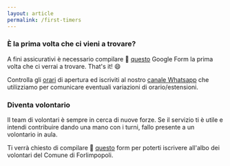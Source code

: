 ```yaml
---
layout: article
permalink: /first-timers
---
```

### È la prima volta che ci vieni a trovare?

A fini assicurativi è necessario compilare 📝 [questo](https://forms.gle/TEyhsGH37YgKuv7g8) Google Form la prima volta che ci verrai a trovare. That's it! 😄

Controlla gli [orari](timetable.md) di apertura ed iscriviti al nostro [canale Whatsapp](https://whatsapp.com/channel/0029VazDGFXGufIpx2xVJ60H)
che utilizziamo per comunicare eventuali variazioni di orario/estensioni.

### Diventa volontario

Il team di volontari è sempre in cerca di nuove forze.
Se il servizio ti è utile e intendi contribuire dando una mano con i turni,
fallo presente a un volontario in aula.

Ti verrà chiesto di compilare 📝
[questo](https://forms.gle/yjMcxLEViQ3MnL28A) form per poterti iscrivere
all'albo dei volontari del Comune di Forlimpopoli.
